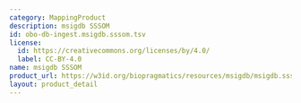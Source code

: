 ```yaml
---
category: MappingProduct
description: msigdb SSSOM
id: obo-db-ingest.msigdb.sssom.tsv
license:
  id: https://creativecommons.org/licenses/by/4.0/
  label: CC-BY-4.0
name: msigdb SSSOM
product_url: https://w3id.org/biopragmatics/resources/msigdb/msigdb.sssom.tsv
layout: product_detail
---
```

